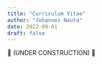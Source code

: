 ```yaml
---
title: "Curriculum Vitae"
author: "Johannes Nauta"
date: 2022-09-01
draft: false
---
```


:construction: (UNDER CONSTRUCTION) :construction: